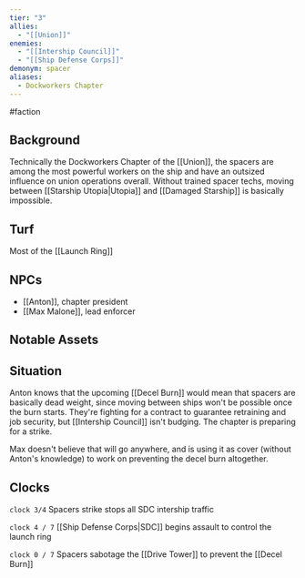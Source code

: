 ```yaml
---
tier: "3"
allies:
  - "[[Union]]"
enemies:
  - "[[Intership Council]]"
  - "[[Ship Defense Corps]]"
demonym: spacer
aliases:
  - Dockworkers Chapter
---
```

#faction

## Background
Technically the Dockworkers Chapter of the [[Union]], the spacers are among the most powerful workers on the ship and have an outsized influence on union operations overall. Without trained spacer techs, moving between [[Starship Utopia|Utopia]] and [[Damaged Starship]] is basically impossible.
## Turf
Most of the [[Launch Ring]]

## NPCs
- [[Anton]], chapter president
- [[Max Malone]], lead enforcer

## Notable Assets

## Situation
Anton knows that the upcoming [[Decel Burn]] would mean that spacers are basically dead weight, since moving between ships won't be possible once the burn starts. They're fighting for a contract to guarantee retraining and job security, but [[Intership Council]] isn't budging. The chapter is preparing for a strike.

Max doesn't believe that will go anywhere, and is using it as cover (without Anton's knowledge) to work on preventing the decel burn altogether.

## Clocks

`clock 3/4` Spacers strike stops all SDC intership traffic

`clock 4 / 7` [[Ship Defense Corps|SDC]] begins assault to control the launch ring

`clock 0 / 7` Spacers sabotage the [[Drive Tower]] to prevent the [[Decel Burn]]